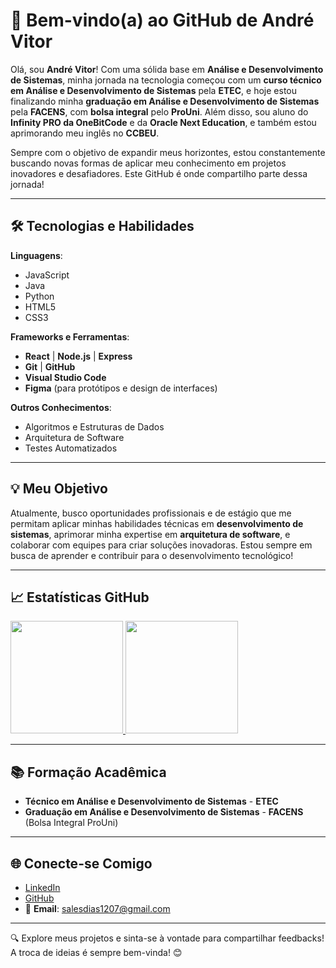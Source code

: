 # 👋 Bem-vindo(a) ao GitHub de André Vitor

Olá, sou **André Vitor**! Com uma sólida base em **Análise e Desenvolvimento de Sistemas**, minha jornada na tecnologia começou com um **curso técnico em Análise e Desenvolvimento de Sistemas** pela **ETEC**, e hoje estou finalizando minha **graduação em Análise e Desenvolvimento de Sistemas** pela **FACENS**, com **bolsa integral** pelo **ProUni**. Além disso, sou aluno do **Infinity PRO da OneBitCode** e da **Oracle Next Education**, e também estou aprimorando meu inglês no **CCBEU**.

Sempre com o objetivo de expandir meus horizontes, estou constantemente buscando novas formas de aplicar meu conhecimento em projetos inovadores e desafiadores. Este GitHub é onde compartilho parte dessa jornada!

---

## 🛠 **Tecnologias e Habilidades**

**Linguagens**:
- JavaScript
- Java
- Python
- HTML5
- CSS3

**Frameworks e Ferramentas**:
- **React** | **Node.js** | **Express**
- **Git** | **GitHub**
- **Visual Studio Code**
- **Figma** (para protótipos e design de interfaces)

**Outros Conhecimentos**:
- Algoritmos e Estruturas de Dados
- Arquitetura de Software
- Testes Automatizados

---

## 💡 **Meu Objetivo**

Atualmente, busco oportunidades profissionais e de estágio que me permitam aplicar minhas habilidades técnicas em **desenvolvimento de sistemas**, aprimorar minha expertise em **arquitetura de software**, e colaborar com equipes para criar soluções inovadoras. Estou sempre em busca de aprender e contribuir para o desenvolvimento tecnológico!

---

## 📈 **Estatísticas GitHub**

<div>
  <a href="https://github.com/AndrVsCoding">
    <img loading="lazy" height="180em" src="https://github-readme-stats.vercel.app/api/top-langs/?username=AndrVsCoding&layout=compact&langs_count=7&theme=radical"/>
    <img loading="lazy" height="180em" src="https://github-readme-stats.vercel.app/api?username=AndrVsCoding&show_icons=true&theme=radical&include_all_commits=true&count_private=true"/>
  </a>
</div>

---

## 📚 **Formação Acadêmica**

- **Técnico em Análise e Desenvolvimento de Sistemas** - **ETEC**
- **Graduação em Análise e Desenvolvimento de Sistemas** - **FACENS** (Bolsa Integral ProUni)

---

## 🌐 **Conecte-se Comigo**

- [LinkedIn](https://www.linkedin.com/in/andr%C3%A9vsdias/)
- [GitHub](https://github.com/AndrVsCoding)
- 📧 **Email**: salesdias1207@gmail.com

---

🔍 Explore meus projetos e sinta-se à vontade para compartilhar feedbacks! A troca de ideias é sempre bem-vinda! 😊

